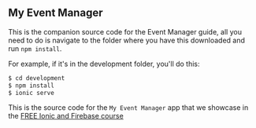 ## My Event Manager

This is the companion source code for the Event Manager guide, all you need to do is navigate to the folder where you have this downloaded and run `npm install`.

For example, if it's in the development folder, you'll do this:

```bash
$ cd development
$ npm install
$ ionic serve
```

This is the source code for the `My Event Manager` app that we showcase in the [FREE Ionic and Firebase course](https://javebratt.com/firebase-free-course)